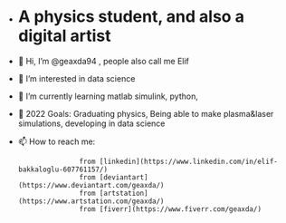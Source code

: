 - # A physics student, and also a digital artist
- 👋 Hi, I’m @geaxda94 , people also call me Elif
- 👀 I’m interested in data science
- 🌱 I’m currently learning matlab simulink, python, 
- 💞️ 2022 Goals: Graduating physics, Being able to make plasma&laser simulations, developing in data science
- 📫 How to reach me: 
                     
                     from [linkedin](https://www.linkedin.com/in/elif-bakkaloglu-607761157/)
                     from [deviantart](https://www.deviantart.com/geaxda/)
                     from [artstation](https://www.artstation.com/geaxda/)
                     from [fiverr](https://www.fiverr.com/geaxda/)
                    
<!---
geaxda94/geaxda94 is a ✨ special ✨ repository because its `README.md` (this file) appears on your GitHub profile.
You can click the Preview link to take a look at your changes.
--->
